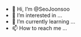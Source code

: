 - 👋 Hi, I’m @SeoJoonsoo
- 👀 I’m interested in ...
- 🌱 I’m currently learning ...
- 📫 How to reach me ...

<!---
SeoJoonsoo/SeoJoonsoo is a ✨ special ✨ repository because its `README.md` (this file) appears on your GitHub profile.
You can click the Preview link to take a look at your changes.
--->
